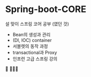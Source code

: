 # Spring-boot-CORE
설 맞이 스프링 코어 공부 (였던 것)

- Bean의 생성과 관리
- (DI, IOC) container
- 서블렛의 동작 과정
- transactional과 Proxy
- 인프런 고급 스프링 강의


👷 🚧🚧🚧
